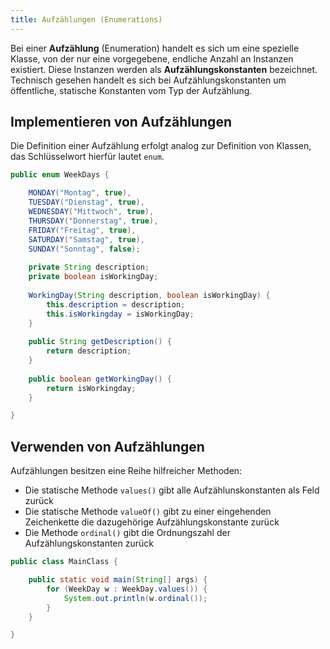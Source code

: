 ```yaml
---
title: Aufzählungen (Enumerations)
---
```


Bei einer **Aufzählung** (Enumeration) handelt es sich um eine spezielle Klasse, von der nur eine vorgegebene, endliche Anzahl an Instanzen existiert. Diese Instanzen werden als **Aufzählungskonstanten** bezeichnet. Technisch gesehen handelt es sich bei Aufzählungskonstanten um öffentliche, statische Konstanten vom Typ der Aufzählung.

## Implementieren von Aufzählungen
Die Definition einer Aufzählung erfolgt analog zur Definition von Klassen, das Schlüsselwort hierfür lautet `enum`.

```java
public enum WeekDays {  

    MONDAY("Montag", true),
    TUESDAY("Dienstag", true),
    WEDNESDAY("Mittwoch", true),
    THURSDAY("Donnerstag", true),
    FRIDAY("Freitag", true),
    SATURDAY("Samstag", true),
    SUNDAY("Sonntag", false);
  
    private String description;
    private boolean isWorkingDay;
  
    WorkingDay(String description, boolean isWorkingDay) {
        this.description = description;
        this.isWorkingday = isWorkingDay;
    }
  
    public String getDescription() {
        return description;
    }
  
    public boolean getWorkingDay() {
        return isWorkingday;
    }

}
```

## Verwenden von Aufzählungen
Aufzählungen besitzen eine Reihe hilfreicher Methoden:
- Die statische Methode `values()` gibt alle Aufzählunskonstanten als Feld zurück
- Die statische Methode `valueOf()` gibt zu einer eingehenden Zeichenkette die dazugehörige Aufzählungskonstante zurück
- Die Methode `ordinal()` gibt die Ordnungszahl der Aufzählungskonstanten zurück

```java
public class MainClass {

    public static void main(String[] args) {
        for (WeekDay w : WeekDay.values()) {
            System.out.println(w.ordinal());
        }
    }

}
```
